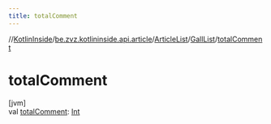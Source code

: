 ```yaml
---
title: totalComment
---
```

//[KotlinInside](../../../../index.html)/[be.zvz.kotlininside.api.article](../../index.html)/[ArticleList](../index.html)/[GallList](index.html)/[totalComment](total-comment.html)



# totalComment



[jvm]\
val [totalComment](total-comment.html): [Int](https://kotlinlang.org/api/latest/jvm/stdlib/kotlin/-int/index.html)





